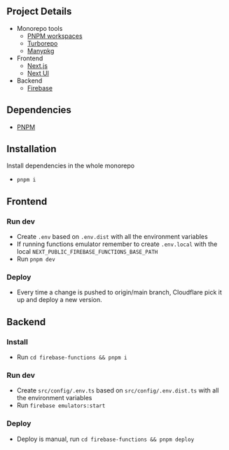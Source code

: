 ## Project Details

- Monorepo tools
  - [PNPM workspaces](https://pnpm.io/workspaces) 
  - [Turborepo](https://turbo.build/repo/docs) 
  - [Manypkg](https://turbo.build/repo/docs/handbook/troubleshooting#handling-mismatched-package-versions)
- Frontend
  - [Next.js](https://nextjs.org/docs/getting-started)
  - [Next UI](https://nextui.org/)
- Backend
  - [Firebase](https://firebase.google.com/docs)


## Dependencies
 - [PNPM](https://pnpm.io/)

## Installation
Install dependencies in the whole monorepo
- `pnpm i`

## Frontend

### Run dev 
- Create `.env` based on `.env.dist` with all the environment variables
- If running functions emulator remember to create `.env.local` with the local `NEXT_PUBLIC_FIREBASE_FUNCTIONS_BASE_PATH`
- Run `pnpm dev`

### Deploy
- Every time a change is pushed to origin/main branch, Cloudflare pick it up and deploy a new version.

## Backend
### Install
- Run `cd firebase-functions && pnpm i`

### Run dev
- Create `src/config/.env.ts` based on `src/config/.env.dist.ts` with all the environment variables
- Run `firebase emulators:start`

### Deploy
- Deploy is manual, run `cd firebase-functions && pnpm deploy`
